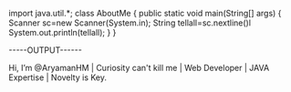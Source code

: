 import java.util.*;
class AboutMe
{
public static void main(String[] args)
{
Scanner sc=new Scanner(System.in);
String tellall=sc.nextline()l
System.out.println(tellall);
}
}

-----OUTPUT------

Hi, I’m @AryamanHM |
Curiosity can't kill me |
Web Developer |
JAVA Expertise |
Novelty is Key.



<!---
AryamanHM/AryamanHM is a ✨ special ✨ repository because its `README.md` (this file) appears on your GitHub profile.
You can click the Preview link to take a look at your changes.
--->
